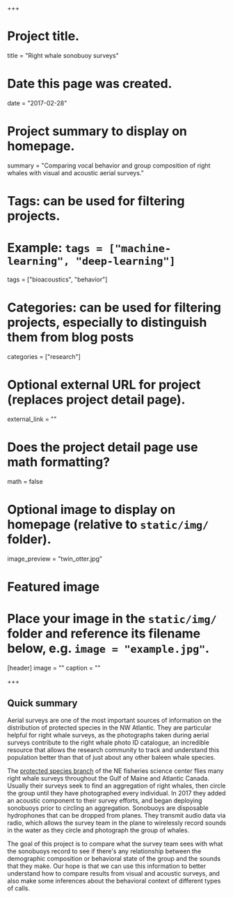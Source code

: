 +++
# Project title.
title = "Right whale sonobuoy surveys"

# Date this page was created.
date = "2017-02-28"

# Project summary to display on homepage.
summary = "Comparing vocal behavior and group composition of right whales with visual and acoustic aerial surveys."

# Tags: can be used for filtering projects.
# Example: `tags = ["machine-learning", "deep-learning"]`
tags = ["bioacoustics", "behavior"]

# Categories: can be used for filtering projects, especially to distinguish them from blog posts
categories = ["research"]

# Optional external URL for project (replaces project detail page).
external_link = ""

# Does the project detail page use math formatting?
math = false

# Optional image to display on homepage (relative to `static/img/` folder).
image_preview = "twin_otter.jpg"

# Featured image
# Place your image in the `static/img/` folder and reference its filename below, e.g. `image = "example.jpg"`.
[header]
image = ""
caption = ""

+++

## Quick summary

Aerial surveys are one of the most important sources of information on the distribution of protected species in the NW Atlantic. They are particular helpful for right whale surveys, as the photographs taken during aerial surveys contribute to the right whale photo ID catalogue, an incredible resource that allows the research community to track and understand this population better than that of just about any other baleen whale species.

The [protected species branch](https://www.nefsc.noaa.gov/psb/) of the NE fisheries science center flies many right whale surveys throughout the Gulf of Maine and Atlantic Canada. Usually their surveys seek to find an aggregation of right whales, then circle the group until they have photographed every individual. In 2017 they added an acoustic component to their survey efforts, and began deploying sonobuoys prior to circling an aggregation. Sonobuoys are disposable hydrophones that can be dropped from planes. They transmit audio data via radio, which allows the survey team in the plane to wirelessly record sounds in the water as they circle and photograph the group of whales.

The goal of this project is to compare what the survey team sees with what the sonobuoys record to see if there's any relationship between the demographic composition or behavioral state of the group and the sounds that they make. Our hope is that we can use this information to better understand how to compare results from visual and acoustic surveys, and also make some inferences about the behavioral context of different types of calls.
